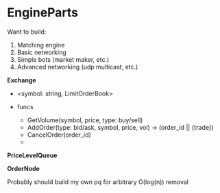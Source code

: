 # EngineParts
Want to build:
1. Matching engine
2. Basic networking
3. Simple bots (market maker, etc.)
4. Advanced networking (udp multicast, etc.)


**Exchange**
- <symbol: string, LimitOrderBook>


- funcs
    - GetVolume(symbol, price, type: buy/sell)
    - AddOrder(type: bid/ask, symbol, price, vol) -> (order_id || {trade})
    - CancelOrder(order_id)
    - 

**PriceLevelQueue**

**OrderNode**

Probably should build my own pq for arbitrary O(log(n)) removal